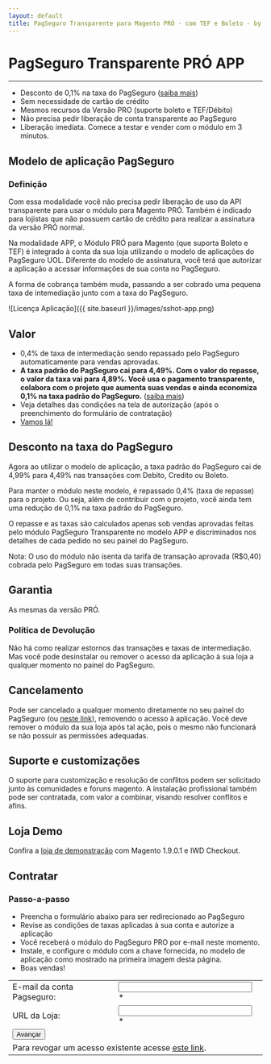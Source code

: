 ```yaml
---
layout: default
title: PagSeguro Transparente para Magento PRÓ - com TEF e Boleto - by Ricardo Martins
---
```


# PagSeguro Transparente PRÓ APP
***

* Desconto de 0,1% na taxa do PagSeguro ([saiba mais](#desconto-na-taxa-do-pagseguro))
* Sem necessidade de cartão de crédito
* Mesmos recursos da Versão PRO (suporte boleto e TEF/Débito)
* Não precisa pedir liberação de conta transparente ao PagSeguro
* Liberação imediata. Comece a testar e vender com o módulo em 3 minutos.

## Modelo de aplicação PagSeguro

### Definição
Com essa modalidade você não precisa pedir liberação de uso da API transparente para usar o módulo para Magento PRÓ.
Também é indicado para lojistas que não possuem cartão de crédito para realizar a assinatura da versão PRÓ normal.

Na modalidade APP, o Módulo PRÓ para Magento (que suporta Boleto e TEF) é integrado à conta da sua loja utilizando o
modelo de aplicações do PagSeguro UOL. Diferente do modelo de assinatura, você terá que autorizar a aplicação a
acessar informações de sua conta no PagSeguro.

A forma de cobrança também muda, passando a ser cobrado uma pequena taxa de intemediação junto com a taxa do PagSeguro.

![Licença Aplicação]({{ site.baseurl }}/images/sshot-app.png)

## Valor
* 0,4% de taxa de intermediação sendo repassado pelo PagSeguro automaticamente para vendas aprovadas.
* **A taxa padrão do PagSeguro cai para 4,49%. Com o valor do repasse, o valor da taxa vai para 4,89%. Você usa o pagamento transparente, colabora com o projeto que aumenta suas vendas e ainda economiza 0,1% na taxa padrão do PagSeguro.** ([saiba mais](#desconto-na-taxa-do-pagseguro))
* Veja detalhes das condições na tela de autorização (após o preenchimento do formulário de contratação)
* [Vamos lá!](#contratar)

## Desconto na taxa do PagSeguro
Agora ao utilizar o modelo de aplicação, a taxa padrão do PagSeguro cai de 4,99% para 4,49% nas transações com Debito, Credito ou Boleto.

Para manter o módulo neste modelo, é repassado 0,4% (taxa de repasse) para o projeto. Ou seja, além de contribuir com o projeto, você ainda tem uma redução de 0,1% na taxa padrão do PagSeguro.

O repasse e as taxas são calculados apenas sob vendas aprovadas feitas pelo módulo PagSeguro Transparente no modelo APP e discriminados nos detalhes de cada pedido no seu painel do PagSeguro.

Nota: O uso do módulo não isenta da tarifa de transação aprovada (R$0,40) cobrada pelo PagSeguro em todas suas transações.

## Garantia
As mesmas da versão PRÓ.

### Política de Devolução
Não há como realizar estornos das transações e taxas de intermediação. Mas você pode desinstalar ou remover o acesso
da aplicação à sua loja a qualquer momento no painel do PagSeguro.

## Cancelamento
Pode ser cancelado a qualquer momento diretamente no seu painel do PagSeguro (ou <a href="https://pagseguro.uol.com.br/aplicacao/listarAutorizacoes.jhtml" target="_blank">neste link</a>), removendo o acesso à aplicação. Você
deve remover o módulo da sua loja após tal ação, pois o mesmo não funcionará se não possuir as permissões adequadas.

## Suporte e customizações
O suporte para customização e resolução de conflitos podem ser solicitado junto às comunidades e foruns magento.
A instalação profissional também pode ser contratada, com valor a combinar, visando resolver conflitos e afins.

## Loja Demo
Confira a <a href="http://pagseguro-exemplo.ricardomartins.net.br/" target="_blank">loja de demonstração</a> com Magento 1.9.0.1 e IWD Checkout.

## Contratar

### Passo-a-passo
* Preencha o formulário abaixo para ser redirecionado ao PagSeguro
* Revise as condições de taxas aplicadas à sua conta e autorize a aplicação
* Você receberá o módulo do PagSeguro PRO por e-mail neste momento.
* Instale, e configure o módulo com a chave fornecida, no modelo de aplicação como mostrado na primeira imagem desta página.
* Boas vendas!

<form action="http://ws.ricardomartins.net.br/pspro/v6/app/new" method="POST" target="_blank" id="formAppNew">
<table>
<tr>
<td>
E-mail da conta Pagseguro:
</td>
<td>
<input type="email" name="email" id="email" size="30"/> *
</tr>

<tr>
<td>
URL da Loja:
</td>
<td>
<input type="url" name="url" id="url" size="30"/> *
<br/>
</td>
</tr>

<tr>
<td colspan="2">
<input type="button" value="Avançar" onclick="validateAndSubmit();"/>
</td>
</tr>

<tr>
 <td colspan="2">
 Para revogar um acesso existente acesse <a href="https://pagseguro.uol.com.br/aplicacao/listarAutorizacoes.jhtml" target="_blank">este link</a>.
 </td>
</tr>

</table>
</form>

<script type="text/javascript">
if(document.URL.search('0.0.0.0') > 0){
 document.getElementById("formAppNew").action = "http://ws.local.com.br/pspro/v6/app/new";
}
var validateAndSubmit = function(){
 var email = document.getElementById("email").value;
 var url = document.getElementById("url").value;
 if(!validateEmail(email)){alert('Email inválido.'); return false;}
 if(!validateUrl(url)){alert('URL inválido.'); return false;}
 document.getElementById("formAppNew").submit();
}
var validateEmail = function(email) { 
    var re = /^(([^<>()[\]\\.,;:\s@\"]+(\.[^<>()[\]\\.,;:\s@\"]+)*)|(\".+\"))@((\[[0-9]{1,3}\.[0-9]{1,3}\.[0-9]{1,3}\.[0-9]{1,3}\])|(([a-zA-Z\-0-9]+\.)+[a-zA-Z]{2,}))$/;
    return re.test(email);
} 

var validateUrl = function(url) {
 var re = /^(?:(?:https?|ftp):\/\/)(?:\S+(?::\S*)?@)?(?:(?!10(?:\.\d{1,3}){3})(?!127(?:\.\d{1,3}){3})(?!169\.254(?:\.\d{1,3}){2})(?!192\.168(?:\.\d{1,3}){2})(?!172\.(?:1[6-9]|2\d|3[0-1])(?:\.\d{1,3}){2})(?:[1-9]\d?|1\d\d|2[01]\d|22[0-3])(?:\.(?:1?\d{1,2}|2[0-4]\d|25[0-5])){2}(?:\.(?:[1-9]\d?|1\d\d|2[0-4]\d|25[0-4]))|(?:(?:[a-z\u00a1-\uffff0-9]+-?)*[a-z\u00a1-\uffff0-9]+)(?:\.(?:[a-z\u00a1-\uffff0-9]+-?)*[a-z\u00a1-\uffff0-9]+)*(?:\.(?:[a-z\u00a1-\uffff]{2,})))(?::\d{2,5})?(?:\/[^\s]*)?$/i;
 return re.test(url);
}
</script>